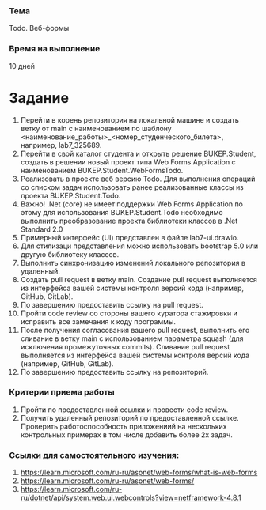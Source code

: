 ### Тема
Todo. Веб-формы

### Время на выполнение 
10 дней

# Задание
1. Перейти в корень репозитория на локальной машине и создать ветку от main с наименованием по шаблону <наименование_работы>_<номер_студенческого_билета>, например, lab7_325689.
2. Перейти в свой каталог студента и открыть решение BUKEP.Student, создать в решении новый проект типа Web Forms Application с наименованием BUKEP.Student.WebFormsTodo.
3. Реализовать в проекте веб версию Todo. Для выполнения операций со списком задач использовать ранее реализованные классы из проекта BUKEP.Student.Todo.
4. Важно! .Net (core) не имеет поддержки Web Forms Application по этому для использования BUKEP.Student.Todo необходимо выполнить преобразование проекта библиотеки классов в .Net Standard 2.0
5. Примерный интерфейс (UI) представлен в файле lab7-ui.drawio.
6. Для стилизаци представления можно использовать bootstrap 5.0 или другую библиотеку классов.
7. Выполнить синхронизацию изменений локального репозитория в удаленный.
8. Создать pull request в ветку main. Создание pull request выполняется из интерфейса вашей системы контроля версий кода (например, GitHub, GitLab).
9. По завершению предоставить ссылку на pull request.
10. Пройти code review со стороны вашего куратора стажировки и исправить все замечания к коду программы.
11. После получения согласования вашего pull request, выполнить его сливание в ветку main c использованием параметра squash (для исключения промежуточных commits). Сливание pull request выполняется из интерфейса вашей системы контроля версий кода (например, GitHub, GitLab).
12. По завершению предоставить ссылку на репозиторий.

### Критерии приема работы
1. Пройти по предоставленной ссылки и провести code review. 
2. Получить удаленный репозиторий по предоставленной ссылке. Проверить работоспособность приложениий на нескольких контрольных примерах в том числе добавить более 2х задач.

### Ссылки для самостоятельного изучения:
1. https://learn.microsoft.com/ru-ru/aspnet/web-forms/what-is-web-forms
2. https://learn.microsoft.com/ru-ru/aspnet/web-forms/
3. https://learn.microsoft.com/ru-ru/dotnet/api/system.web.ui.webcontrols?view=netframework-4.8.1
